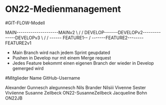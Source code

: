 # ON22-Medienmanagement


#GIT-FLOW-Modell

MAIN---------------------MAINv2
    \                       /                   /
    DEVELOP-------DEVELOPv2--------------DEVELOPv3
    \                   /                   /
    ------ FEATURE1--                   /
    -------FEATURE2--------FEATURE2v1


- Main Branch wird nach jedem Sprint geupdated 
- Pushen in Develop nur mit einem Merge request
- Jedes Feature bekommt einen eigenen Branch der wieder in Develop gemerged wird



#Mitglieder
Name                                GitHub-Username

Alexander Gunnesch                  alegunnesch
Nils Brander                        Nilsiii
Vivenne Sester                      Viviienne
Susanne Zeilbeck                    ON22-SusanneZeilbeck
Jacqueline Bohn                     ON22JB
